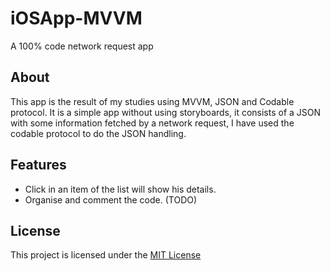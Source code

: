 # iOSApp-MVVM
A 100% code network request app

## About
This app is the result of my studies using MVVM, JSON and Codable protocol. It is a simple app without using storyboards, it consists of a JSON with some information fetched by a network request, I have used the codable protocol to do the JSON handling.

## Features
* Click in an item of the list will show his details.
* Organise and comment the code. (TODO)

## License

This project is licensed under the [MIT License](https://github.com/inaldor/iOSApp-MVVM/blob/master/LICENSE)
